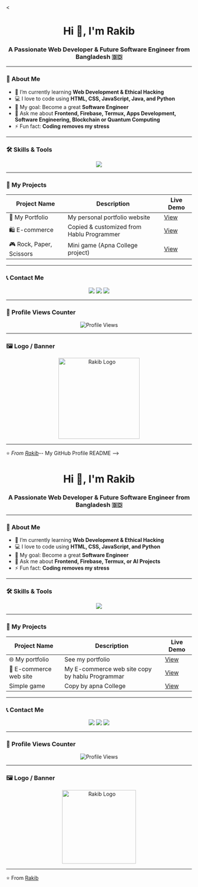 <<!-- 🌟 My GitHub Profile README -->

<h1 align="center">Hi 👋, I'm Rakib</h1>
<h3 align="center">A Passionate Web Developer & Future Software Engineer from Bangladesh 🇧🇩</h3>

---

### 🧠 About Me
- 🌱 I’m currently learning **Web Development & Ethical Hacking**
- 💻 I love to code using **HTML, CSS, JavaScript, Java, and Python**
- 🎯 My goal: Become a great **Software Engineer**
- 💬 Ask me about **Frontend, Firebase, Termux, Apps Development, Software Engineering, Blockchain or Quantum Computing**
- ⚡ Fun fact: **Coding removes my stress**

---

### 🛠️ Skills & Tools

<p align="center">
  <img src="https://skillicons.dev/icons?i=html,css,js,python,java,github,linux,bootstrap,firebase,git" />
</p>

---

### 🚀 My Projects

| Project Name | Description | Live Demo |
|---------------|--------------|------------|
| 💼 My Portfolio | My personal portfolio website | [View](https://glowing-duckanoo-edc4a1.netlify.app/) |
| 🛍️ E-commerce | Copied & customized from Hablu Programmer | [View](https://github.com/rakib-sk-0/e-commerce-project) |
| 🎮 Rock, Paper, Scissors | Mini game (Apna College project) | [View](https://warm-cassata-8e1133.netlify.app/) |

---

### 📞 Contact Me

<p align="center">
  <a href="mailto:rh01828325879@gmail.com"><img src="https://img.shields.io/badge/Gmail-D14836?style=for-the-badge&logo=gmail&logoColor=white" /></a>
  <a href="https://t.me/rakib_sk_0"><img src="https://img.shields.io/badge/Telegram-0088cc?style=for-the-badge&logo=telegram&logoColor=white" /></a>
  <a href="https://www.facebook.com/rakib.sk.0"><img src="https://img.shields.io/badge/Facebook-1877F2?style=for-the-badge&logo=facebook&logoColor=white" /></a>
</p>

---

### 🧩 Profile Views Counter

<p align="center"> 
  <img src="https://komarev.com/ghpvc/?username=rakib-sk-0&label=Profile%20views&color=brightgreen&style=for-the-badge" alt="Profile Views" />
</p>

---

### 🖼️ Logo / Banner

<p align="center">
  <img src="https://i.ibb.co/zVQ4x7M/Rakib-Logo.png" width="220px" alt="Rakib Logo" />
</p>

---

⭐️ *From [Rakib](https://github.com/rakib-sk-0)*-- My GitHub Profile README -->

<h1 align="center">Hi 👋, I'm Rakib</h1>
<h3 align="center">A Passionate Web Developer & Future Software Engineer from Bangladesh 🇧🇩</h3>

---

### 🧠 About Me
- 🌱 I’m currently learning **Web Development & Ethical Hacking**
- 💻 I love to code using **HTML, CSS, JavaScript, and Python**
- 🎯 My goal: Become a great **Software Engineer**
- 💬 Ask me about **Frontend, Firebase, Termux, or AI Projects**
- ⚡ Fun fact: **Coding removes my stress**

---

### 🛠️ Skills & Tools

<p align="center">
  <img src="https://skillicons.dev/icons?i=html,css,js,python,java,github,firebase,git,linux" />
</p>

---

### 🚀 My Projects
| Project Name | Description | Live Demo |
|---------------|--------------|------------|
| 🌐 My portfolio | See my portfolio  | [View](https://glowing-duckanoo-edc4a1.netlify.app/) |
| 🤖 E-commerce web site | My E-commerce web site copy by hablu Programmar | [View](https://rakib-sk.github.io/E-commerce-/) |
| Simple game| Copy by apna College | [View](https://warm-cassata-8e1133.netlify.app/) |

---

### 📞 Contact Me
<p align="center">
  <a href="mailto:rh01828325879@gmail.com"><img src="https://img.shields.io/badge/Gmail-D14836?style=for-the-badge&logo=gmail&logoColor=white" /></a>
  <a href="https://t.me/rakib_sk_0"><img src="https://img.shields.io/badge/Telegram-0088cc?style=for-the-badge&logo=telegram&logoColor=white" /></a>
  <a href="https://www.facebook.com/yourfacebookid"><img src="https://img.shields.io/badge/Facebook-1877F2?style=for-the-badge&logo=facebook&logoColor=white" /></a>
</p>

---

### 🧩 Profile Views Counter
<p align="center"> 
  <img src="https://komarev.com/ghpvc/?username=yourusername&label=Profile%20views&color=0e75b6&style=flat" alt="Profile Views" />
</p>

---

### 🖼️ Logo / Banner
<p align="center">
  <img src="https://your-image-link.com/logo.png" width="200px" alt="Rakib Logo" />
</p>

---

⭐️ From [Rakib](https://github.com/yourusername)
<!--
**rakib-sk/rakib-sk** is a ✨ _special_ ✨ repository because its `README.md` (this file) appears on your GitHub profile.

Here are some ideas to get you started:

- 🔭 I’m currently working on ...
- 🌱 I’m currently learning ...
- 👯 I’m looking to collaborate on ...
- 🤔 I’m looking for help with ...
- 💬 Ask me about ...
- 📫 How to reach me: ...
- 😄 Pronouns: ...
- ⚡ Fun fact: ...
-->
